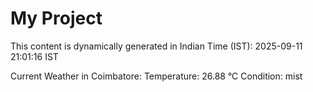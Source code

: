 # My Project

This content is dynamically generated in Indian Time (IST): 2025-09-11 21:01:16 IST


Current Weather in Coimbatore:
Temperature: 26.88 °C
Condition: mist
